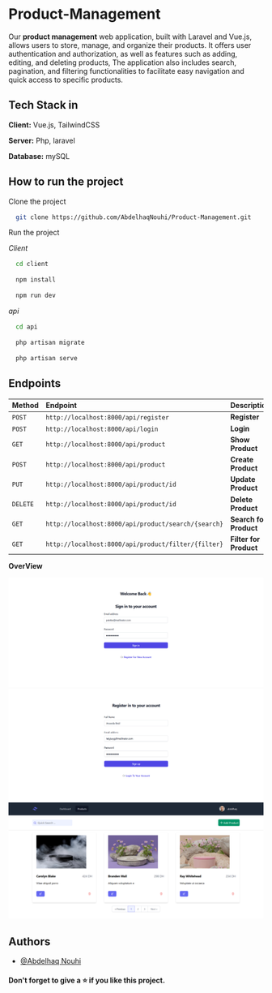 # Product-Management

Our **product management** web application, built with Laravel and Vue.js, allows users to store, manage, and organize their products. It offers user authentication and authorization, as well as features such as adding, editing, and deleting products, The application also includes search, pagination, and filtering functionalities to facilitate easy navigation and quick access to specific products.


## Tech Stack in

**Client:** Vue.js, TailwindCSS

**Server:** Php, laravel

**Database:** mySQL


## How to run the project

Clone the project

```bash
  git clone https://github.com/AbdelhaqNouhi/Product-Management.git
```

Run the project

*Client*

```bash
  cd client
```

```bash
  npm install
```

```bash
  npm run dev
```

*api*

```bash
  cd api
```

```bash
  php artisan migrate
```

```bash
  php artisan serve
```

## Endpoints

| Method    | Endpoint     | Description                |
| :-------- | :------- | :------------------------- |
| `POST` | `http://localhost:8000/api/register` | **Register** |
| `POST` | `http://localhost:8000/api/login` | **Login**|
| `GET` | `http://localhost:8000/api/product` | **Show Product**|
| `POST` | `http://localhost:8000/api/product` | **Create Product**|
| `PUT` | `http://localhost:8000/api/product/id` | **Update Product**|
| `DELETE` | `http://localhost:8000/api/product/id` | **Delete Product**|
| `GET` | `http://localhost:8000/api/product/search/{search}` | **Search for Product**|
| `GET` | `http://localhost:8000/api/product/filter/{filter}` | **Filter for Product**|



**OverView**

![Alt Text](./api/public/images/screan/login.png)
![Alt Text](./api/public/images/screan/register.png)
![Alt Text](./api/public/images/screan/Products.png)


## Authors

- [@Abdelhaq Nouhi](https://github.com/AbdelhaqNouhi)


#### Don't forget to give a ⭐ if you like this project.